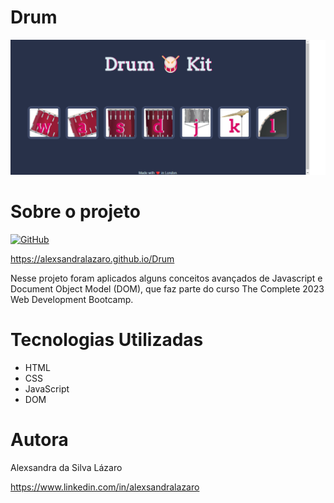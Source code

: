 # Drum

![Title Section](https://github.com/alexsandralazaro/drum/blob/main/assets/drum-site.png)

# Sobre o projeto

[![GitHub](https://img.shields.io/github/license/alexsandralazaro/drum)](https://github.com/alexsandralazaro/Drum/blob/main/licence)

https://alexsandralazaro.github.io/Drum

Nesse projeto foram aplicados alguns conceitos avançados de Javascript e Document Object Model (DOM), que faz parte do curso The Complete 2023 Web Development Bootcamp. 

# Tecnologias Utilizadas

- HTML
- CSS
- JavaScript
- DOM

# Autora

Alexsandra da Silva Lázaro

https://www.linkedin.com/in/alexsandralazaro
